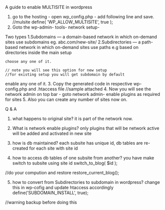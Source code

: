 
A guide to enable MULTISITE in wordpress

1. go to the hosting - open wp_config.php - add following line and save.
//mulsite
define( 'WP_ALLOW_MULTISITE', true );
2. Goto the wp-admin- tools- network setup-

  Two types
    1.Subdomains — a domain-based network in which on-demand sites use subdomains
      eg. abc.com/new-site/
    2.Subdirectories — a path-based network in which on-demand sites use paths
      e.g based on directories inside the main setup

    choose any one of it.

    // note you will see this option for new setup
    //for existing setup you will get subdomain by default

 enable any one of it.
3. Copy the generated code in respective wp-config.php and .htaccess file
  //sample attached
4. Now you will see the network admin on top bar - goto network admin- enable plugins as required for sites
5. Also you can create any number of sites now on.

Q & A
1. what happens to original site?
  it is part of the network now.

2. What is network enable plugins?
  only plugins that will be network active will be added and activated in new site

3. how is db maintained?
  each subsite has unique id, db tables are re-created for each site with site id

4. how to access db tables of one subsite from another?
  you have make switch to subsite using site id
  switch_to_blog( $id );

 //do your compution and restore
  restore_current_blog();

5. how to convert from Subdirectories to subdomain in wordpress?
change this in wp-cofig and update htaccess accordingly
define('SUBDOMAIN_INSTALL', true);

//warning backup before doing this
